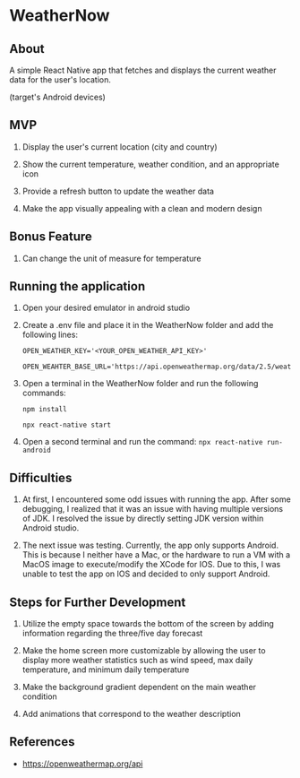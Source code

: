 # WeatherNow
## About

A simple React Native app that fetches and displays the current weather data for the user's location.

(target's Android devices)

## MVP

1. Display the user's current location (city and country)

2. Show the current temperature, weather condition, and an appropriate icon

3. Provide a refresh button to update the weather data

4. Make the app visually appealing with a clean and modern design

## Bonus Feature

1. Can change the unit of measure for temperature

## Running the application

1. Open your desired emulator in android studio

2. Create a .env file and place it in the WeatherNow folder and add the following lines:

       OPEN_WEATHER_KEY='<YOUR_OPEN_WEATHER_API_KEY>'
  
       OPEN_WEAHTER_BASE_URL='https://api.openweathermap.org/data/2.5/weather'
  
3. Open a terminal in the WeatherNow folder and run the following commands:

       npm install
  
       npx react-native start

4. Open a second terminal and run the command: `npx react-native run-android `

## Difficulties

1. At first, I encountered some odd issues with running the app. After some debugging, I realized that it was an issue with having multiple versions of JDK. I resolved the issue by directly setting JDK version within Android studio. 

2. The next issue was testing. Currently, the app only supports Android. This is because I neither have a Mac, or the hardware to run a VM with a MacOS image to execute/modify the XCode for IOS. Due to this, I was unable to test the app on IOS and decided to only support Android.

## Steps for Further Development

1. Utilize the empty space towards the bottom of the screen by adding information regarding the three/five day forecast

2. Make the home screen more customizable by allowing the user to display more weather statistics such as wind speed, max daily temperature, and minimum daily temperature 

3. Make the background gradient dependent on the main weather condition

4. Add animations that correspond to the weather description

## References

* https://openweathermap.org/api
